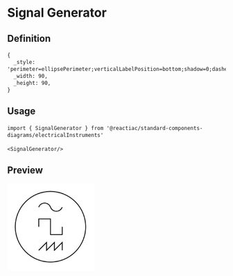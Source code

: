 # Signal Generator

## Definition

```
{
  _style: 'perimeter=ellipsePerimeter;verticalLabelPosition=bottom;shadow=0;dashed=0;align=center;html=1;verticalAlign=top;shape=mxgraph.electrical.instruments.signal_generator;',
  _width: 90,
  _height: 90,
}
```

## Usage

```
import { SignalGenerator } from '@reactiac/standard-components-diagrams/electricalInstruments'

<SignalGenerator/>
```

## Preview

<img src="./signal-generator.png" width="200"/>

